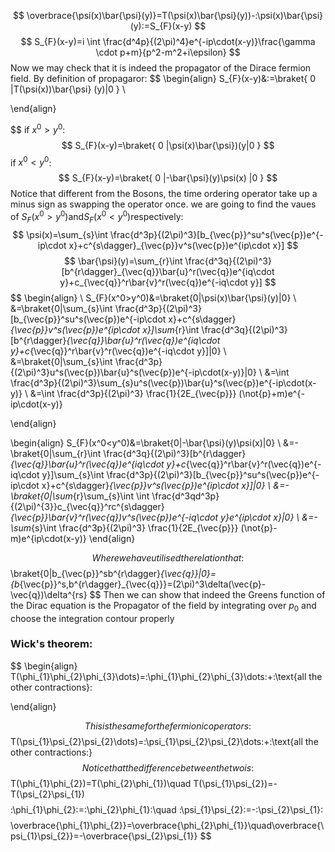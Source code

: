 $$
\overbrace{\psi(x)\bar{\psi}(y)}=T(\psi(x)\bar{\psi}(y))-:\psi(x)\bar{\psi}(y):=S_{F}(x-y)
$$
$$
S_{F}(x-y)=i \int \frac{d^4p}{(2\pi)^4}e^{-ip\cdot(x-y)}\frac{\gamma \cdot p+m}{p^2-m^2+i\epsilon}
$$
Now we may check that it is indeed the propagator of the Dirace fermion field.
By definition of propagaror:
$$
\begin{align}
S_{F}(x-y)&:=\braket{ 0 |T(\psi(x))\bar{\psi} (y)|0 }  \\
 
\end{align}

$$
if $x^0>y^0$:
$$
S_{F}(x-y)=\braket{ 0 |\psi(x)\bar{\psi})(y|0  } 
$$
if $x^0<y^0$:
$$
S_{F}(x-y)=\braket{ 0 |-\bar{\psi}(y)\psi(x) |0 } 
$$
Notice that different from the Bosons, the time ordering operator take up a minus sign as swapping the operator once.
we are going to find the vaues of $S_{F}(x^0>y^0)$and$S_{F}(x^0<y^0)$respectively:
$$
\psi(x)=\sum_{s}\int \frac{d^3p}{(2\pi)^3}[b_{\vec{p}}^su^s(\vec{p})e^{-ip\cdot x}+c^{s\dagger}_{\vec{p}}v^s(\vec{p})e^{ip\cdot x}]
$$
$$
\bar{\psi}(y)=\sum_{r}\int \frac{d^3q}{(2\pi)^3}[b^{r\dagger}_{\vec{q}}\bar{u}^r(\vec{q})e^{iq\cdot y}+c_{\vec{q}}^r\bar{v}^r(\vec{q})e^{-iq\cdot y}]
$$
$$
\begin{align} \\
S_{F}(x^0>y^0)&=\braket{0|\psi(x)\bar{\psi}(y)|0} \\
&=\braket{0|\sum_{s}\int \frac{d^3p}{(2\pi)^3}[b_{\vec{p}}^su^s(\vec{p})e^{-ip\cdot x}+c^{s\dagger}_{\vec{p}}v^s(\vec{p})e^{ip\cdot x}]\sum_{r}\int \frac{d^3q}{(2\pi)^3}[b^{r\dagger}_{\vec{q}}\bar{u}^r(\vec{q})e^{iq\cdot y}+c_{\vec{q}}^r\bar{v}^r(\vec{q})e^{-iq\cdot y}]|0} \\
&=\braket{0|\sum_{s}\int \frac{d^3p}{(2\pi)^3}u^s(\vec{p})\bar{u}^s(\vec{p})e^{-ip\cdot(x-y)}|0} \\
&=\int \frac{d^3p}{(2\pi)^3}\sum_{s}u^s(\vec{p})\bar{u}^s(\vec{p})e^{-ip\cdot(x-y)} \\
&=\int \frac{d^3p}{(2\pi)^3} \frac{1}{2E_{\vec{p}}}  (\not{p}+m)e^{-ip\cdot(x-y)} 

\end{align} 

$$
$$
\begin{align}
S_{F}(x^0<y^0)&=\braket{0|-\bar{\psi}(y)\psi(x)|0} \\
&=-\braket{0|\sum_{r}\int \frac{d^3q}{(2\pi)^3}[b^{r\dagger}_{\vec{q}}\bar{u}^r(\vec{q})e^{iq\cdot y}+c_{\vec{q}}^r\bar{v}^r(\vec{q})e^{-iq\cdot y}]\sum_{s}\int \frac{d^3p}{(2\pi)^3}[b_{\vec{p}}^su^s(\vec{p})e^{-ip\cdot x}+c^{s\dagger}_{\vec{p}}v^s(\vec{p})e^{ip\cdot x}]|0} \\
&=-\braket{0|\sum_{r}\sum_{s}\int \int \frac{d^3qd^3p}{(2\pi)^{3}}c_{\vec{q}}^rc^{s\dagger}_{\vec{p}}\bar{v}^r(\vec{q})v^s(\vec{p})e^{-iq\cdot y}e^{ip\cdot x}|0} \\
&=-\sum_{s}\int \frac{d^3p}{(2\pi)^3} \frac{1}{2E_{\vec{p}}}  (\not{p}-m)e^{ip\cdot(x-y)}
\end{align}

$$
Where we have utilised the relation that:
$$
\braket{0|b_{\vec{p}}^sb^{r\dagger}_{\vec{q}}|0}=\{b_{\vec{p}}^s,b^{r\dagger}_{\vec{q}}\}=(2\pi)^3\delta(\vec{p}-\vec{q})\delta^{rs}
$$
Then we can show that indeed the Greens function of the Dirac equation is the Propagator of the field by integrating over  $p_{0}$ and choose the integration contour properly
### Wick's theorem:
$$
\begin{align}  
T(\phi_{1}\phi_{2}\phi_{3}\dots)=:\phi_{1}\phi_{2}\phi_{3}\dots:+:\text{all the other contractions}:


\end{align} 

$$
This is the same for the fermionic operators:
$$
T(\psi_{1}\psi_{2}\psi_{2}\dots)=:\psi_{1}\psi_{2}\psi_{2}\dots:+:\text{all the other contractions:}
$$
Notice that the difference between the two is:
$$
T(\phi_{1}\phi_{2})=T(\phi_{2}\phi_{1})\quad T(\psi_{1}\psi_{2})=-T(\psi_{2}\psi_{1})
$$
$$
:\phi_{1}\phi_{2}:=:\phi_{2}\phi_{1}:\quad :\psi_{1}\psi_{2}:=-:\psi_{2}\psi_{1}:
$$
$$
\overbrace{\phi_{1}\phi_{2}}=\overbrace{\phi_{2}\phi_{1}}\quad\overbrace{\psi_{1}\psi_{2}}=-\overbrace{\psi_{2}\psi_{1}}
$$
